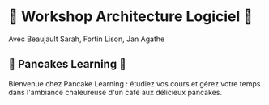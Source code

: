 # 🥞 Workshop Architecture Logiciel 🥞
Avec Beaujault Sarah, Fortin Lison, Jan Agathe

## 🥞 Pancakes Learning 🥞
Bienvenue chez Pancake Learning : étudiez vos cours et gérez votre temps dans l'ambiance chaleureuse d'un café aux délicieux pancakes.
